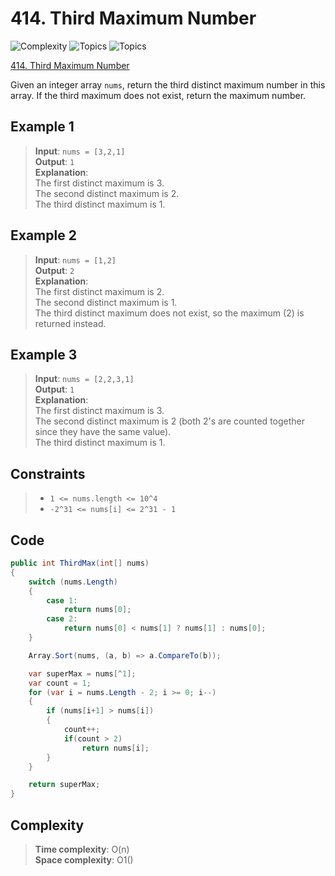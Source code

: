 # 414. Third Maximum Number

![Complexity](https://img.shields.io/badge/easy-green)
![Topics](https://img.shields.io/badge/array-blue)
![Topics](https://img.shields.io/badge/sorting-blue)

[414. Third Maximum Number](https://leetcode.com/problems/third-maximum-number/)

Given an integer array `nums`, return the third distinct maximum number in this array. If the third maximum does not
exist, return the maximum number.

## Example 1

> **Input**: `nums = [3,2,1]`  
> **Output**: `1`  
> **Explanation**:  
> The first distinct maximum is 3.  
> The second distinct maximum is 2.  
> The third distinct maximum is 1.

## Example 2

> **Input**: `nums = [1,2]`  
> **Output**: `2`  
> **Explanation**:  
> The first distinct maximum is 2.  
> The second distinct maximum is 1.  
> The third distinct maximum does not exist, so the maximum (2) is returned instead.

## Example 3

> **Input**: `nums = [2,2,3,1]`  
> **Output**: `1`  
> **Explanation**:  
> The first distinct maximum is 3.  
> The second distinct maximum is 2 (both 2's are counted together since they have the same value).  
> The third distinct maximum is 1.

## Constraints

> - `1 <= nums.length <= 10^4`
> - `-2^31 <= nums[i] <= 2^31 - 1`

## Code

```csharp
public int ThirdMax(int[] nums)
{
    switch (nums.Length)
    {
        case 1:
            return nums[0];
        case 2:
            return nums[0] < nums[1] ? nums[1] : nums[0];
    }

    Array.Sort(nums, (a, b) => a.CompareTo(b));

    var superMax = nums[^1];
    var count = 1;
    for (var i = nums.Length - 2; i >= 0; i--)
    {
        if (nums[i+1] > nums[i])
        {
            count++;
            if(count > 2)
                return nums[i];
        }
    }

    return superMax;
}
```

## Complexity

> **Time complexity**: O(n)  
> **Space complexity**: O1()
